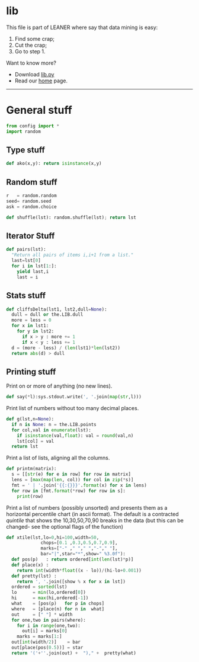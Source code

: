 # lib

This file is part of LEANER where say that data mining is easy:

1. Find some crap;
2. Cut the crap;
3. Go to step 1.

Want to know more? 

+ Download [lib.py](https://github.com/ai-se/timm/blob/master/leaner/src/lib.py)
+ Read our [home](README.md) page.

____


# General stuff

````python
from config import *
import random
````

## Type stuff

````python
def ako(x,y): return isinstance(x,y)
````

## Random stuff

````python
r   = random.random
seed= random.seed
ask = random.choice

def shuffle(lst): random.shuffle(lst); return lst
````

## Iterator Stuff

````python
def pairs(lst):
  "Return all pairs of items i,i+1 from a list."
  last=lst[0]
  for i in lst[1:]:
    yield last,i
    last = i
````

## Stats stuff

````python
def cliffsDelta(lst1, lst2,dull=None):
  dull = dull or the.LIB.dull
  more = less = 0
  for x in lst1:
    for y in lst2:
      if x > y : more += 1
      if x < y : less += 1
  d = (more - less) / (len(lst1)*len(lst2))
  return abs(d) > dull
````

## Printing stuff

Print on or more of anything (no new lines).

````python
def say(*l):sys.stdout.write(', '.join(map(str,l))) 
````

Print list of numbers without too many decimal places.

````python
def g(lst,n=None):
  if n is None: n = the.LIB.points
  for col,val in enumerate(lst):
    if isinstance(val,float): val = round(val,n)
    lst[col] = val
  return lst
````

Print a list of lists, aligning all the columns.

````python
def printm(matrix):
  s = [[str(e) for e in row] for row in matrix]
  lens = [max(map(len, col)) for col in zip(*s)]
  fmt = ' | '.join('{{:{}}}'.format(x) for x in lens)
  for row in [fmt.format(*row) for row in s]:
    print(row)
````

Print a list of numbers (possibly
unsorted) 
 and presents them as a horizontal
 percentile chart (in ascii format). The default is a 
  contracted _quintile_ that shows the 
  10,30,50,70,90 breaks in the data (but this can be 
  changed- see the optional flags of the function)

````python
def xtile(lst,lo=0,hi=100,width=50,
             chops=[0.1 ,0.3,0.5,0.7,0.9],
             marks=["-" ," "," ","-"," "],
             bar="|",star="*",show=" %3.0f"):
  def pos(p)   : return ordered[int(len(lst)*p)]
  def place(x) : 
    return int(width*float((x - lo))/(hi-lo+0.001))
  def pretty(lst) : 
    return ', '.join([show % x for x in lst])
  ordered = sorted(lst)
  lo      = min(lo,ordered[0])
  hi      = max(hi,ordered[-1])
  what    = [pos(p)   for p in chops]
  where   = [place(n) for n in  what]
  out     = [" "] * width
  for one,two in pairs(where):
    for i in range(one,two): 
      out[i] = marks[0]
    marks = marks[1:]
  out[int(width/2)]    = bar
  out[place(pos(0.5))] = star 
  return '('+''.join(out) +  ")," +  pretty(what)
````
